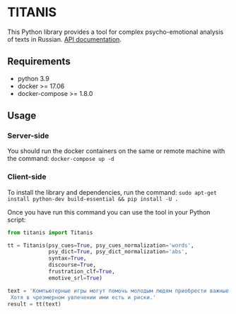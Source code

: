 # TITANIS

This Python library provides a tool for complex psycho-emotional analysis of texts in
Russian. [API documentation](docs/TITANIS%20API.pdf).

## Requirements

- python 3.9
- docker >= 17.06
- docker-compose >= 1.8.0

## Usage

### Server-side

You should run the docker containers on the same or remote machine with the command:
``docker-compose up -d``

### Client-side

To install the library and dependencies, run the command:
``sudo apt-get install python-dev build-essential && pip install -U .``

Once you have run this command you can use the tool in your Python script:

```python
from titanis import Titanis

tt = Titanis(psy_cues=True, psy_cues_normalization='words',
             psy_dict=True, psy_dict_normalization='abs',
             syntax=True,
             discourse=True,
             frustration_clf=True,
             emotive_srl=True)

text = 'Компьютерные игры могут помочь молодым людям приобрести важные для жизни навыки.\
 Хотя в чрезмерном увлечении ими есть и риски.'
result = tt(text)
```
